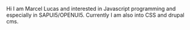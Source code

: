 Hi I am Marcel Lucas and interested in Javascript programming and
especially in SAPUI5/OPENUI5.
Currently I am also into CSS and drupal cms.
